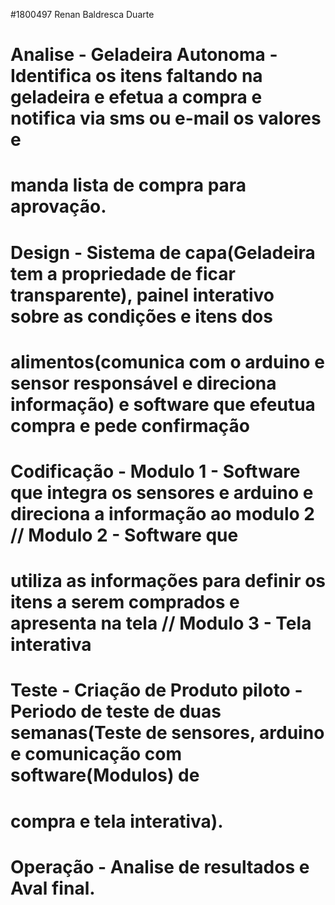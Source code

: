 #1800497 Renan Baldresca Duarte


# Analise - Geladeira Autonoma - Identifica os itens faltando na geladeira e efetua a compra e notifica via sms ou e-mail os valores e
# manda lista de compra para aprovação.




# Design - Sistema de capa(Geladeira tem a propriedade de ficar transparente), painel interativo sobre as condições e itens dos
# alimentos(comunica com o arduino e sensor responsável e direciona informação)  e software que efeutua compra e pede confirmação




# Codificação - Modulo 1 - Software que integra os sensores e arduino e direciona a informação ao modulo 2 // Modulo 2 - Software que 
# utiliza as informações para definir os itens a serem comprados e apresenta na tela // Modulo 3 - Tela interativa



# Teste - Criação de Produto piloto - Periodo de teste de duas semanas(Teste de sensores, arduino e comunicação com software(Modulos) de
# compra e tela interativa).




# Operação - Analise de resultados e Aval final.



